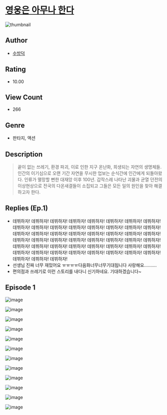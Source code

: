 # [영웅은 아무나 한다](https://comic.naver.com/challenge/list?titleId=811242)
![thumbnail](https://image-comic.pstatic.net/user_contents_data/challenge_comic/2023/05/25/274427/upload_7018353390843606066_480x623.jpeg)

## Author
- [수방덕](https://comic.naver.com/artistTitle?id=274427)

## Rating
- 10.00

## View Count
- 266

## Genre
- 판타지, 액션

## Description
> 끝이 없는 쓰레기, 환경 파괴, 이로 인한 지구 온난화, 희생되는 자연의 생명체들. 인간의 이기심으로 오랜 기간 자연을 무시한 업보는 순식간에 인간에게 되돌아왔다. 인류가 멸망할 뻔한 대재앙 이후 100년. 갑작스레 나타난 괴물과 균열 던전의 이상현상으로 전국의 다온새결들이 소집되고 그들은 모든 일의 원인을 찾아 해결하고자 한다.

## Replies (Ep.1)
- 데뷔하자! 데뷔하자! 데뷔하자! 데뷔하자! 데뷔하자! 데뷔하자! 데뷔하자! 데뷔하자! 데뷔하자! 데뷔하자! 데뷔하자! 데뷔하자! 데뷔하자! 데뷔하자! 데뷔하자! 데뷔하자! 데뷔하자! 데뷔하자! 데뷔하자! 데뷔하자! 데뷔하자! 데뷔하자! 데뷔하자! 데뷔하자! 데뷔하자! 데뷔하자! 데뷔하자! 데뷔하자! 데뷔하자! 데뷔하자! 데뷔하자! 데뷔하자! 데뷔하자! 데뷔하자! 데뷔하자! 데뷔하자! 데뷔하자! 데뷔하자! 데뷔하자! 데뷔하자! 데뷔하자! 데뷔하자! 데뷔하자! 데뷔하자! 데뷔하자! 데뷔하자! 데뷔하자! 데뷔하자! 데뷔하자! 데뷔하자! 데뷔하자!
- 선생님 진짜 너무 재밌어요 ㅠㅠㅠㅠ다음화너무너무기대됩니다 사랑해요..........
- 편의점과 쓰레기로 이런 스토리를 내다니 신기하네요. 기대하겠습니다~

## Episode 1
![image](https://image-comic.pstatic.net/user_contents_data/challenge_comic/2023/05/25/274427/upload_7305509539887395428.jpeg)

![image](https://image-comic.pstatic.net/user_contents_data/challenge_comic/2023/05/25/274427/upload_7018407236107580979.jpeg)

![image](https://image-comic.pstatic.net/user_contents_data/challenge_comic/2023/05/25/274427/upload_3616730456942589284.jpeg)

![image](https://image-comic.pstatic.net/user_contents_data/challenge_comic/2023/05/25/274427/upload_4048845136542904673.jpeg)

![image](https://image-comic.pstatic.net/user_contents_data/challenge_comic/2023/05/25/274427/upload_3762811611215442482.jpeg)

![image](https://image-comic.pstatic.net/user_contents_data/challenge_comic/2023/05/25/274427/upload_7161339560863479863.jpeg)

![image](https://image-comic.pstatic.net/user_contents_data/challenge_comic/2023/05/25/274427/upload_7233403570864023090.jpeg)

![image](https://image-comic.pstatic.net/user_contents_data/challenge_comic/2023/05/25/274427/upload_7161958387535591476.jpeg)

![image](https://image-comic.pstatic.net/user_contents_data/challenge_comic/2023/05/25/274427/upload_3832620673896047929.jpeg)

![image](https://image-comic.pstatic.net/user_contents_data/challenge_comic/2023/05/25/274427/upload_7148679778914100023.jpeg)

![image](https://image-comic.pstatic.net/user_contents_data/challenge_comic/2023/05/25/274427/upload_7076625277339906866.jpeg)

![image](https://image-comic.pstatic.net/user_contents_data/challenge_comic/2023/05/25/274427/upload_7017560823415518004.jpeg)
